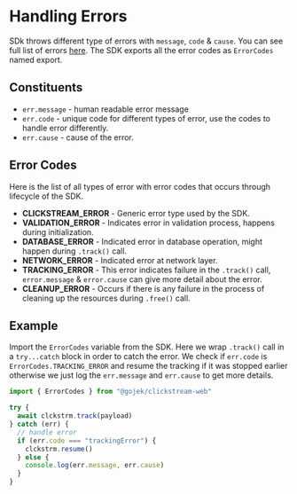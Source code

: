 # Handling Errors

SDk throws different type of errors with `message`, `code` & `cause`. You can see full list of errors [here](https://github.com/gojekfarm/clickstream-web/blob/main/src/error.js). The SDK exports all the error codes as `ErrorCodes` named export.

## Constituents

- `err.message` - human readable error message
- `err.code` - unique code for different types of error, use the codes to handle error differently.
- `err.cause` - cause of the error.

## Error Codes

Here is the list of all types of error with error codes that occurs through lifecycle of the SDK.

- **CLICKSTREAM_ERROR** - Generic error type used by the SDK.
- **VALIDATION_ERROR** - Indicates error in validation process, happens during initialization.
- **DATABASE_ERROR** - Indicated error in database operation, might happen during `.track()` call.
- **NETWORK_ERROR** - Indicated error at network layer.
- **TRACKING_ERROR** - This error indicates failure in the `.track()` call, `error.message` & `error.cause` can give more detail about the error.
- **CLEANUP_ERROR** - Occurs if there is any failure in the process of cleaning up the resources during `.free()` call.

## Example

Import the `ErrorCodes` variable from the SDK. Here we wrap `.track()` call in a `try...catch` block in order to catch the error.
We check if `err.code` is `ErrorCodes.TRACKING_ERROR` and resume the tracking if it was stopped earlier otherwise we just log the `err.message` and `err.cause` to get more details.

```js
import { ErrorCodes } from "@gojek/clickstream-web"

try {
  await clckstrm.track(payload)
} catch (err) {
  // handle error
  if (err.code === "trackingError") {
    clckstrm.resume()
  } else {
    console.log(err.message, err.cause)
  }
}
```
